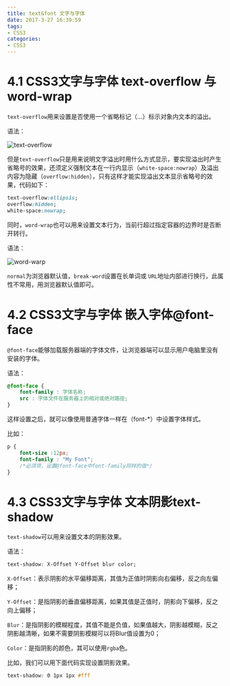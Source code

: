 ```yaml
---
title: text&font 文字与字体
date: 2017-3-27 16:39:59
tags: 
- CSS3
categories: 
- CSS3
---
```

# 4.1 CSS3文字与字体 text-overflow 与 word-wrap
`text-overflow`用来设置是否使用一个省略标记（...）标示对象内文本的溢出。

语法：

![text-overflow](images/text-overflow.jpg)

但是`text-overflow`只是用来说明文字溢出时用什么方式显示，要实现溢出时产生省略号的效果，还须定义强制文本在一行内显示（`white-space:nowrap`）及溢出内容为隐藏（`overflow:hidden`），只有这样才能实现溢出文本显示省略号的效果，代码如下：

```css
text-overflow:ellipsis; 
overflow:hidden; 
white-space:nowrap; 
```

同时，`word-wrap`也可以用来设置文本行为，当前行超过指定容器的边界时是否断开转行。

语法：

![word-warp](images/word-wrap.jpg)

`normal`为浏览器默认值，`break-word`设置在长单词或 `URL`地址内部进行换行，此属性不常用，用浏览器默认值即可。

# 4.2 CSS3文字与字体 嵌入字体@font-face

`@font-face`能够加载服务器端的字体文件，让浏览器端可以显示用户电脑里没有安装的字体。

语法：
```css
@font-face {
    font-family : 字体名称;
    src : 字体文件在服务器上的相对或绝对路径;
}
```

这样设置之后，就可以像使用普通字体一样在（font-*）中设置字体样式。

比如：
```css
p {
    font-size :12px;
    font-family : "My Font";
    /*必须项，设置@font-face中font-family同样的值*/
}
```

# 4.3 CSS3文字与字体 文本阴影text-shadow
`text-shadow`可以用来设置文本的阴影效果。

语法：
```css
text-shadow: X-Offset Y-Offset blur color;
```
`X-Offset`：表示阴影的水平偏移距离，其值为正值时阴影向右偏移，反之向左偏移；      

`Y-Offset`：是指阴影的垂直偏移距离，如果其值是正值时，阴影向下偏移，反之向上偏移；

`Blur`：是指阴影的模糊程度，其值不能是负值，如果值越大，阴影越模糊，反之阴影越清晰，如果不需要阴影模糊可以将Blur值设置为0；

`Color`：是指阴影的颜色，其可以使用`rgba`色。

比如，我们可以用下面代码实现设置阴影效果。
```css
text-shadow: 0 1px 1px #fff
```
